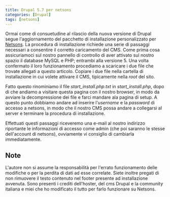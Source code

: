 ```yaml
---
title: Drupal 5.7 per netsons
categories: [Drupal]
tags: [netsons]
---
```

Ormai come di consuetudine al rilascio della nuova versione di Drupal segue l'aggiornamento del pacchetto di installazione personalizzato per <a href="http://www.netsons.org">Netsons</a>.
La procedura di installazione richiede una serie di passaggi necessari a consentire il corretto caricamento del CMS. Come prima cosa assicuriamoci sul nostro pannello di controllo di aver attivato sul nostro spazio il database MySQL e PHP; entrambi alla versione 5.<!--break-->
Una volta confermato il loro funzionamento procediamo a scaricare i due file che trovate allegati a questo articolo. Copiare i due file nella cartella di installazione in cui volete attivare il CMS, tipicamente nella _root_ del sito.

Fatto questo rinominiamo il file _start_install.php.txt_ in _start_install.php_, dopo di che andiamo a visitare questa pagina con il nostro browser, in modo da avviare la decompressione dei file e farci mandare ala pagina di setup. A questo punto dobbiamo andare ad inserire l'_username_ e la _password_ di accesso a netsons, in modo che il nostro CMS possa andare a collegarsi al server e terminare la procedura di installazione.

Effettuati questi passaggi riceveremo una e-mail al nostro indirizzo riportante le informazioni di accesso come admin (che poi saranno le stesse dell'account di netsons), ovviamente vi consiglio di cambiarla immediatamente.

<h2>Note</h2>
L'autore non si assume la responsabilità per l'errato funzionamento delle modifiche o per la perdita di dati ad esse correlate. Siete inoltre pregati di non rimuovere il testo contenuto nel footer presente ad installazione avvenuta. Sono presenti i crediti dell'hoster, del cms Drupal e la community italiana e miei che ho modificato il tutto per farlo funzionare su Netsons.